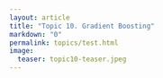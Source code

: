 ```yaml
---
layout: article
title: "Topic 10. Gradient Boosting"
markdown: "0"
permalink: topics/test.html
image:
  teaser: topic10-teaser.jpeg
---
```



